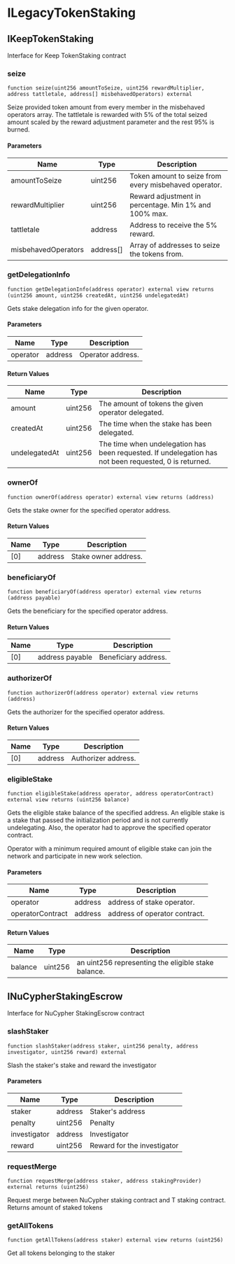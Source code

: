 # ILegacyTokenStaking

## IKeepTokenStaking

Interface for Keep TokenStaking contract

### seize

```solidity
function seize(uint256 amountToSeize, uint256 rewardMultiplier, address tattletale, address[] misbehavedOperators) external
```

Seize provided token amount from every member in the misbehaved operators array. The tattletale is rewarded with 5% of the total seized amount scaled by the reward adjustment parameter and the rest 95% is burned.

#### Parameters

| Name                | Type       | Description                                           |
| ------------------- | ---------- | ----------------------------------------------------- |
| amountToSeize       | uint256    | Token amount to seize from every misbehaved operator. |
| rewardMultiplier    | uint256    | Reward adjustment in percentage. Min 1% and 100% max. |
| tattletale          | address    | Address to receive the 5% reward.                     |
| misbehavedOperators | address\[] | Array of addresses to seize the tokens from.          |

### getDelegationInfo

```solidity
function getDelegationInfo(address operator) external view returns (uint256 amount, uint256 createdAt, uint256 undelegatedAt)
```

Gets stake delegation info for the given operator.

#### Parameters

| Name     | Type    | Description       |
| -------- | ------- | ----------------- |
| operator | address | Operator address. |

#### Return Values

| Name          | Type    | Description                                                                                           |
| ------------- | ------- | ----------------------------------------------------------------------------------------------------- |
| amount        | uint256 | The amount of tokens the given operator delegated.                                                    |
| createdAt     | uint256 | The time when the stake has been delegated.                                                           |
| undelegatedAt | uint256 | The time when undelegation has been requested. If undelegation has not been requested, 0 is returned. |

### ownerOf

```solidity
function ownerOf(address operator) external view returns (address)
```

Gets the stake owner for the specified operator address.

#### Return Values

| Name | Type    | Description          |
| ---- | ------- | -------------------- |
| \[0] | address | Stake owner address. |

### beneficiaryOf

```solidity
function beneficiaryOf(address operator) external view returns (address payable)
```

Gets the beneficiary for the specified operator address.

#### Return Values

| Name | Type            | Description          |
| ---- | --------------- | -------------------- |
| \[0] | address payable | Beneficiary address. |

### authorizerOf

```solidity
function authorizerOf(address operator) external view returns (address)
```

Gets the authorizer for the specified operator address.

#### Return Values

| Name | Type    | Description         |
| ---- | ------- | ------------------- |
| \[0] | address | Authorizer address. |

### eligibleStake

```solidity
function eligibleStake(address operator, address operatorContract) external view returns (uint256 balance)
```

Gets the eligible stake balance of the specified address. An eligible stake is a stake that passed the initialization period and is not currently undelegating. Also, the operator had to approve the specified operator contract.

Operator with a minimum required amount of eligible stake can join the network and participate in new work selection.

#### Parameters

| Name             | Type    | Description                   |
| ---------------- | ------- | ----------------------------- |
| operator         | address | address of stake operator.    |
| operatorContract | address | address of operator contract. |

#### Return Values

| Name    | Type    | Description                                         |
| ------- | ------- | --------------------------------------------------- |
| balance | uint256 | an uint256 representing the eligible stake balance. |

## INuCypherStakingEscrow

Interface for NuCypher StakingEscrow contract

### slashStaker

```solidity
function slashStaker(address staker, uint256 penalty, address investigator, uint256 reward) external
```

Slash the staker's stake and reward the investigator

#### Parameters

| Name         | Type    | Description                 |
| ------------ | ------- | --------------------------- |
| staker       | address | Staker's address            |
| penalty      | uint256 | Penalty                     |
| investigator | address | Investigator                |
| reward       | uint256 | Reward for the investigator |

### requestMerge

```solidity
function requestMerge(address staker, address stakingProvider) external returns (uint256)
```

Request merge between NuCypher staking contract and T staking contract. Returns amount of staked tokens

### getAllTokens

```solidity
function getAllTokens(address staker) external view returns (uint256)
```

Get all tokens belonging to the staker
